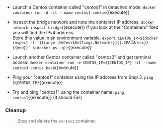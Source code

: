 - Launch a Centos container called "centos1" in detached mode:
`docker container run -d -it --name centos1 centos`{{execute}}

- Inspect the bridge network and note the container IP address:
`docker network inspect bridge`{{execute}}
If you look at the "Containers" filed you will find the IPv4 address.  
Store this value in an environment variable.
`export CENTOS_IP=$(docker inspect -f '{{range .NetworkSettings.Networks}}{{.IPAddress}}{{end}}' $(docker ps -q))`{{execute}}

- Launch another Centos container called "centos2" and get terminal access:
`docker container run -e CENTOS_IP=${CENTOS_IP} -it --name centos3 centos bash`{{execute}}

- Ping your "centos1" container using the IP address from Step 3.
`ping ${CENTOS_IP}`{{execute}}

- Try and ping "centos1" using the container name:
`ping centos1`{{execute}}
(It should Fail)

### Cleanup

> Stop and delete the `centos3` container.
